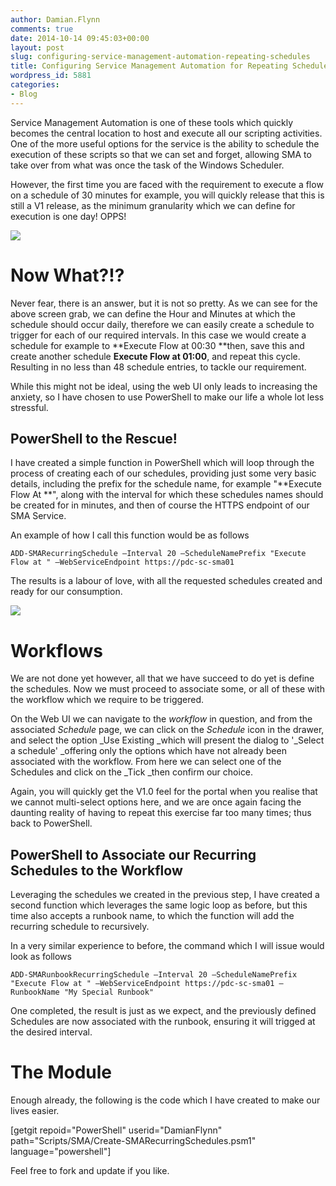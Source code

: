 ```yaml
---
author: Damian.Flynn
comments: true
date: 2014-10-14 09:45:03+00:00
layout: post
slug: configuring-service-management-automation-repeating-schedules
title: Configuring Service Management Automation for Repeating Schedules
wordpress_id: 5881
categories:
- Blog
---
```


Service Management Automation is one of these tools which quickly becomes the central location to host and execute all our scripting activities. One of the more useful options for the service is the ability to schedule the execution of these scripts so that we can set and forget, allowing SMA to take over from what was once the task of the Windows Scheduler.

However, the first time you are faced with the requirement to execute a flow on a schedule of 30 minutes for example, you will quickly release that this is still a V1 release, as the minimum granularity which we can define for execution is one day! OPPS!

![](/Media/2014/10/101414_0944_Configuring1.png)


# Now What?!?


Never fear, there is an answer, but it is not so pretty. As we can see for the above screen grab, we can define the Hour and Minutes at which the schedule should occur daily, therefore we can easily create a schedule to trigger for each of our required intervals. In this case we would create a schedule for example to **Execute Flow at 00:30 **then, save this and create another schedule **Execute Flow at 01:00**, and repeat this cycle. Resulting in no less than 48 schedule entries, to tackle our requirement.

While this might not be ideal, using the web UI only leads to increasing the anxiety, so I have chosen to use PowerShell to make our life a whole lot less stressful.


## PowerShell to the Rescue!


I have created a simple function in PowerShell which will loop through the process of creating each of our schedules, providing just some very basic details, including the prefix for the schedule name, for example "**Execute Flow At **", along with the interval for which these schedules names should be created for in minutes, and then of course the HTTPS endpoint of our SMA Service.

An example of how I call this function would be as follows

    
    ADD-SMARecurringSchedule –Interval 20 –ScheduleNamePrefix "Execute Flow at " –WebServiceEndpoint https://pdc-sc-sma01


The results is a labour of love, with all the requested schedules created and ready for our consumption.

![](/Media/2014/10/101414_0944_Configuring2.png)


# Workflows


We are not done yet however, all that we have succeed to do yet is define the schedules. Now we must proceed to associate some, or all of these with the workflow which we require to be triggered.

On the Web UI we can navigate to the _workflow_ in question, and from the associated _Schedule_ page, we can click on the _Schedule_ icon in the drawer, and select the option _Use Existing _which will present the dialog to '_Select a schedule' _offering only the options which have not already been associated with the workflow. From here we can select one of the Schedules and click on the _Tick _then confirm our choice.

Again, you will quickly get the V1.0 feel for the portal when you realise that we cannot multi-select options here, and we are once again facing the daunting reality of having to repeat this exercise far too many times; thus back to PowerShell.


## PowerShell to Associate our Recurring Schedules to the Workflow


Leveraging the schedules we created in the previous step, I have created a second function which leverages the same logic loop as before, but this time also accepts a runbook name, to which the function will add the recurring schedule to recursively.

In a very similar experience to before, the command which I will issue would look as follows

    
    ADD-SMARunbookRecurringSchedule –Interval 20 –ScheduleNamePrefix "Execute Flow at " –WebServiceEndpoint https://pdc-sc-sma01 –RunbookName "My Special Runbook"


One completed, the result is just as we expect, and the previously defined Schedules are now associated with the runbook, ensuring it will trigged at the desired interval.


# The Module


Enough already, the following is the code which I have created to make our lives easier.

[getgit repoid="PowerShell" userid="DamianFlynn" path="Scripts/SMA/Create-SMARecurringSchedules.psm1" language="powershell"]

Feel free to fork and update if you like.
